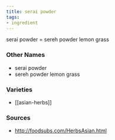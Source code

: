 ```yaml
---
title: serai powder
tags:
- ingredient
---
```

serai powder = sereh powder lemon grass

### Other Names

* serai powder
* sereh powder lemon grass

### Varieties

* [[asian-herbs]]

### Sources
* http://foodsubs.com/HerbsAsian.html
